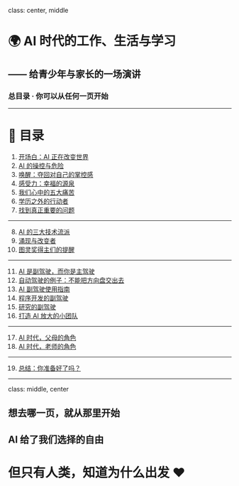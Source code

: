 class: center, middle
# 🌍 AI 时代的工作、生活与学习  
## —— 给青少年与家长的一场演讲  
### 总目录 · 你可以从任何一页开始

---

# 🧭 目录

1. [开场白：AI 正在改变世界](#0-open)
2. [AI 的操控与危险](#2-1-danger)
3. [唤醒：夺回对自己的掌控感](#2-3-wake)
4. [感受力：幸福的源泉](#2-5-feel)
5. [我们心中的五大痛苦](#2-7-xinfu)
6. [学历之外的行动者](#4-rolemodel)
7. [找到真正重要的问题](#5-problem)

---

8. [AI 的三大技术流派](#6-1-liupai)
9. [涌现与改变者](#6-3-yongxian)
10. [图灵奖得主们的提醒](#6-5-yishi)

---

11. [AI 是副驾驶，而你是主驾驶](#8-1-copilot)
12. [自动驾驶的例子：不能把方向盘交出去](#8-2-drive)
13. [AI 副驾驶使用指南](#8-3-usage)
14. [程序开发的副驾驶](#8-5-develop)
15. [研究的副驾驶](#8-7-research)
16. [打造 AI 放大的小团队](#8-9-team)

---

17. [AI 时代，父母的角色](#9-parent)
18. [AI 时代，老师的角色](#10-tutor)

---

19. [总结：你准备好了吗？](#12-end)

---

class: middle, center
## 想去哪一页，就从那里开始  
## AI 给了我们选择的自由  
# 但只有人类，知道为什么出发 ❤️
